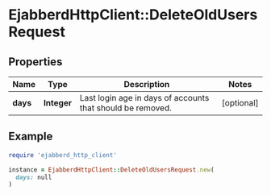 # EjabberdHttpClient::DeleteOldUsersRequest

## Properties

| Name | Type | Description | Notes |
| ---- | ---- | ----------- | ----- |
| **days** | **Integer** | Last login age in days of accounts that should be removed. | [optional] |

## Example

```ruby
require 'ejabberd_http_client'

instance = EjabberdHttpClient::DeleteOldUsersRequest.new(
  days: null
)
```

